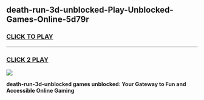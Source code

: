 
## death-run-3d-unblocked-Play-Unblocked-Games-Online-5d79r
<h3>
<a href="https://premium76.site?title=death-run-3d-unblocked&ref=25A">CLICK TO PLAY</a></h3>
<hr>

<h3>
<a href="https://premium76.site?title=death-run-3d-unblocked&ref=25A">CLICK 2 PLAY</a>
  
</h3>

<a href="https://premium76.site?title=death-run-3d-unblocked&ref=25A"><img src="https://clearcache.store/games.png"></a>


**death-run-3d-unblocked games unblocked: Your Gateway to Fun and Accessible Online Gaming**
